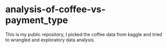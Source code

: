 # analysis-of-coffee-vs-payment_type
This is my  public repository, I picked the coffee data from kaggle and tried to wrangled and exploratory data analysis.
